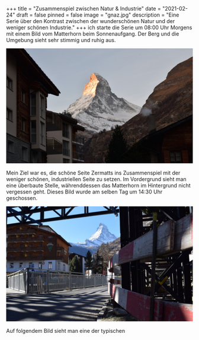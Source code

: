 +++
title = "Zusammenspiel zwischen Natur & Industrie"
date = "2021-02-24"
draft = false
pinned = false
image = "gnaz.jpg"
description = "Eine Serie über den Kontrast zwischen der wunderschönen Natur und der weniger schönen Industrie."
+++
ich starte die Serie um 08:00 Uhr Morgens mit einem Bild vom Matterhorn beim Sonnenaufgang. Der Berg und die Umgebung sieht sehr stimmig und ruhig aus.

![](matterhornschlecht.jpg)



Mein Ziel war es, die schöne Seite Zermatts ins Zusammenspiel mit der weniger schönen, industriellen Seite zu setzen. Im Vordergrund sieht man eine überbaute Stelle, währenddessen das Matterhorn im Hintergrund nicht vergessen geht. Dieses Bild wurde am selben Tag um 14:30 Uhr geschossen.

![](dsc_03.jpg)



Auf folgendem Bild sieht man eine der typischen  

![]()